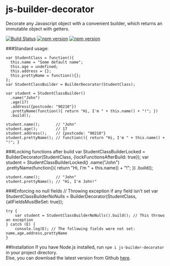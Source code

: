 # js-builder-decorator
Decorate any Javascript object with a convenient builder, which returns an immutable object with getters.

[![Build Status](https://travis-ci.org/Winwardo/js-builder-decorator.svg?branch=master)](https://travis-ci.org/Winwardo/js-builder-decorator)
[![npm version](https://badge.fury.io/js/js-builder-decorator.svg)](http://badge.fury.io/js/js-builder-decorator)
[![npm version](https://david-dm.org/winwardo/js-builder-decorator.svg)](https://david-dm.org/winwardo/js-builder-decorator)

###Standard usage:

    var StudentClass = function(){
      this.name = "Some default name";
      this.age = undefined;
      this.address = {};
      this.prettyName = function(){};
    };
    var StudentClassBuilder = BuilderDecorator(StudentClass);
  
    var student = StudentClassBuilder()
      .name("John")
      .age(17)
      .address({postcode: "90210"})
      .prettyName(function(){ return "Hi, I'm " + this.name() + "!"; })
      .build();
      
    student.name();       // "John"
    student.age();        // 17
    student.address();    // {postcode: "90210"}
    student.prettyName(); // function(){ return "Hi, I'm " + this.name() + "!"; }
    
###Locking functions after build
    var StudentClassBuilderLocked = BuilderDecorator(StudentClass, {lockFunctionsAfterBuild: true});
    var student = StudentClassBuilderLocked()
      .name("John")
      .prettyName(function(){ return "Hi, I'm " + this.name() + "!"; })
      .build();
      
    student.name();       // "John"
    student.prettyName(); // "Hi, I'm John!"
    
###Enforcing no null fields
	// Throwing exception if any field isn't set
	var StudentClassBuilderNoNulls = BuilderDecorator(StudentClass, {allFieldsMustBeSet: true});

	try {
		var student = StudentClassBuilderNoNulls().build(); // This throws an exception
	} catch (E) {
		console.log(E); // The following fields were not set: name,age,address,prettyName
	}

##Installation
If you have Node.js installed, run `npm i js-builder-decorator` in your project directory.  
Else, you can download the latest version from Github [here](https://raw.githubusercontent.com/Winwardo/js-builder-decorator/master/builder-decorator.min.js).
